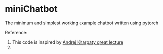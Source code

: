 # miniChatbot

The minimum and simplest working example chatbot written using pytorch

Reference:
1. This code is inspired by [Andrej Kharpaty great lecture]("youtube.com")
2. 